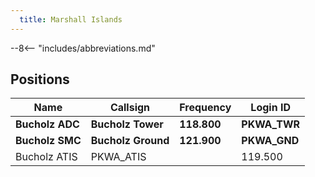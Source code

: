 ```yaml
---
  title: Marshall Islands
---
```


--8<-- "includes/abbreviations.md"

## Positions

| Name                    | Callsign         | Frequency | Login ID     |
| ----------------------- | --------- | ---------------- | --------- |
| **Bucholz ADC**	| **Bucholz Tower**	| **118.800** | **PKWA_TWR**	| 
| **Bucholz SMC**	| **Bucholz Ground**	| **121.900** | **PKWA_GND**	| 
| Bucholz ATIS	| PKWA_ATIS| 	|  	119.500| 


